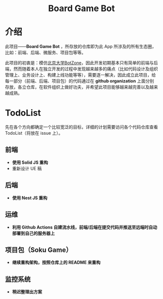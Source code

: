 <h1 align="center">Board Game Bot</h1>

# 介绍

此项目——**Board Game Bot** ，所存放的仓库即为此 App 所涉及的所有生态圈，比如：前端、后端、微服务、项目包等等。

此项目的初衷是：模仿[北京大学BotZone](https://botzone.org.cn/)，因此开发初期基本只有简单的前端与后端，然而随着本人在独立开发的过程中发现越来越多的痛点（比如代码设计及组织管理上、业务设计上、构建上线功能等等），需要逐一解决，因此成立此项目，给每一部分（前端、后端、项目包）的代码通过在 **github organization** 上面分别存放，各立仓库，在软件组织上做好功夫，并希望此项目能够越来越完善以及越来越成熟。

# TodoList

先在各个方向都确定一个比较宽泛的目标，详细的计划需要访问各个代码仓库查看 TodoList（将放在 issue 上）。

## 前端

- **使用 Solid JS 重构**
- 重新设计 UE 稿

## 后端

- **使用 Nest JS 重构**

## 运维

- **利用 Github Actions 自建流水线，前端/后端在提交代码并推送至远端时自动部署到自己的服务器上**

## 项目包（Soku Game）

- **继续重构架构，按照仓库上的 README 来重构**

## 监控系统

- **稍迟整理出方案**
